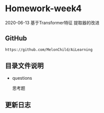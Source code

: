 # Homework-week4
2020-06-13 基于Transformer特征 提取器的改进

## GitHub

    https://github.com/MelonChild/AiLearning    

## 目录文件说明

+ questions
  
  思考题

## 更新日志

